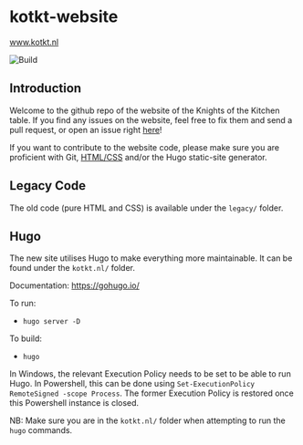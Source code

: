 # kotkt-website
www.kotkt.nl

![Build](https://github.com/esrg-knights/kotkt-website/workflows/Build/badge.svg)

## Introduction

Welcome to the github repo of the website of the Knights of the Kitchen table. 
If you find any issues on the website, feel free to fix them and send a pull request, or open an issue right [here](https://github.com/esrg-knights/kotkt-website/issues)!

If you want to contribute to the website code, please make sure you are proficient with Git, [HTML/CSS](http://www.w3schools.com/css/) and/or the Hugo static-site generator.

## Legacy Code
The old code (pure HTML and CSS) is available under the `legacy/` folder.

## Hugo
The new site utilises Hugo to make everything more maintainable. It can be found under the `kotkt.nl/` folder.

Documentation: https://gohugo.io/

To run:
- `hugo server -D`

To build:
- `hugo`

In Windows, the relevant Execution Policy needs to be set to be able to run Hugo. In Powershell, this can be done using `Set-ExecutionPolicy RemoteSigned -scope Process`. The former Execution Policy is restored once this Powershell instance is closed.

NB: Make sure you are in the `kotkt.nl/` folder when attempting to run the `hugo` commands.
